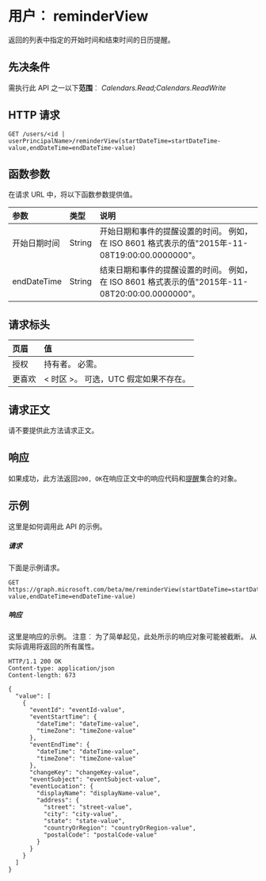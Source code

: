 # <a name="user-reminderview"></a>用户︰ reminderView
返回的列表中指定的开始时间和结束时间的日历提醒。 

## <a name="prerequisites"></a>先决条件
需执行此 API 之一以下**范围**︰ *Calendars.Read;Calendars.ReadWrite*
## <a name="http-request"></a>HTTP 请求
<!-- { "blockType": "ignored" } -->
```http
GET /users/<id | userPrincipalName>/reminderView(startDateTime=startDateTime-value,endDateTime=endDateTime-value)
```

## <a name="function-parameters"></a>函数参数
在请求 URL 中，将以下函数参数提供值。

| 参数    | 类型   |说明|
|:---------------|:--------|:----------|
|开始日期时间|String|开始日期和事件的提醒设置的时间。 例如，在 ISO 8601 格式表示的值"2015年-11-08T19:00:00.0000000"。|
|endDateTime|String|结束日期和事件的提醒设置的时间。 例如，在 ISO 8601 格式表示的值"2015年-11-08T20:00:00.0000000"。|


## <a name="request-headers"></a>请求标头
| 页眉       | 值|
|:-----------|:------|
| 授权  | 持有者<token>。 必需。  |
| 更喜欢 | < 时区 >。 可选，UTC 假定如果不存在。| 

## <a name="request-body"></a>请求正文
请不要提供此方法请求正文。

## <a name="response"></a>响应
如果成功，此方法返回`200, OK`在响应正文中的响应代码和[提醒](../resources/reminder.md)集合的对象。

## <a name="example"></a>示例
这里是如何调用此 API 的示例。
##### <a name="request"></a>请求
下面是示例请求。
<!-- {
  "blockType": "request",
  "name": "user_reminderview"
}-->
```http
GET https://graph.microsoft.com/beta/me/reminderView(startDateTime=startDateTime-value,endDateTime=endDateTime-value)
```

##### <a name="response"></a>响应
这里是响应的示例。 注意︰ 为了简单起见，此处所示的响应对象可能被截断。 从实际调用将返回的所有属性。
<!-- {
  "blockType": "response",
  "truncated": true,
  "@odata.type": "microsoft.graph.reminder",
  "isCollection": true
} -->
```http
HTTP/1.1 200 OK
Content-type: application/json
Content-length: 673

{
  "value": [
    {
      "eventId": "eventId-value",
      "eventStartTime": {
        "dateTime": "dateTime-value",
        "timeZone": "timeZone-value"
      },
      "eventEndTime": {
        "dateTime": "dateTime-value",
        "timeZone": "timeZone-value"
      },
      "changeKey": "changeKey-value",
      "eventSubject": "eventSubject-value",
      "eventLocation": {
        "displayName": "displayName-value",
        "address": {
          "street": "street-value",
          "city": "city-value",
          "state": "state-value",
          "countryOrRegion": "countryOrRegion-value",
          "postalCode": "postalCode-value"
        }
      }
    }
  ]
}
```

<!-- uuid: 8fcb5dbc-d5aa-4681-8e31-b001d5168d79
2015-10-25 14:57:30 UTC -->
<!-- {
  "type": "#page.annotation",
  "description": "user: reminderView",
  "keywords": "",
  "section": "documentation",
  "tocPath": ""
}-->
